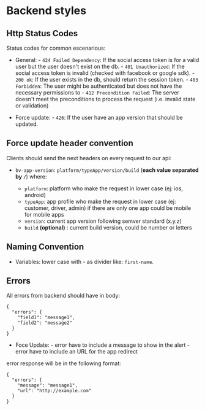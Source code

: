 # Backend styles

Http Status Codes
--------------

Status codes for common escenarious:

* General:
        - `424 Failed Dependency`: If the social access token is for a valid user but the user doesn't exist on the db.
        - `401 Unauthorized`: If the social access token is invalid (checked with facebook or google sdk).
        - `200 ok`: If the user exists in the db, should return the session token.
        - `403 Forbidden`: The user might be authenticated but does not have the necessary permissions to
        - `412 Precondition Failed`: The server doesn't meet the preconditions to process the request (i.e. invalid state or validation)

* Force update:
        - `426`: If the user have an app version that should be updated.

Force update header convention
------------------------------

Clients should send the next headers on every request to our api:

  * `bv-app-version`: `platform/typeApp/version/build` (**each value separated by `/`**) where:

    - `platform`: platform who make the request in lower case (ej: ios, android)
    - `typeApp`: app profile who make the request in lower case (ej: customer, driver, admin) if there are only one app could be mobile for mobile apps
    - `version`: current app version following semver standard (x.y.z)
    - `build` **(optional)** : current build version, could be number or letters

Naming Convention
------------------

* Variables: lower case with - as divider like: `first-name`.

Errors
--------------

All errors from backend should have in body:

```
{
  "errors": {
    "field1": "message1",
    "field2": "message2"
  }
}
```
* Foce Update:
        - error have to include a message to show in the alert
        - error have to include an URL for the app redirect

error response will be in the following format:
```
{
  "errors": {
    "message": "message1",
    "url": "http://example.com"
  }
}
```
